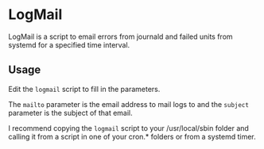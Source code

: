 LogMail
=======

LogMail is a script to email errors from journald and failed units from systemd for a specified time interval.


Usage
-----

Edit the `logmail` script to fill in the parameters.

The `mailto` parameter is the email address to mail logs to and the `subject` parameter is the subject of that email.

I recommend copying the `logmail` script to your /usr/local/sbin folder and calling it from a script in one of your cron.* folders or from a systemd timer.
